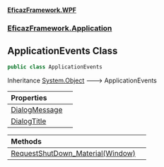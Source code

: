 #### [EficazFramework.WPF](EficazFrameworkWPF.md 'EficazFramework WPF')
### [EficazFramework.Application](EficazFrameworkWPF.md#EficazFramework.Application 'EficazFramework.Application')

## ApplicationEvents Class

```csharp
public class ApplicationEvents
```

Inheritance [System.Object](https://docs.microsoft.com/en-us/dotnet/api/System.Object 'System.Object') &#129106; ApplicationEvents

| Properties | |
| :--- | :--- |
| [DialogMessage](EficazFramework.Application/ApplicationEvents/DialogMessage.md 'EficazFramework.Application.ApplicationEvents.DialogMessage') | |
| [DialogTitle](EficazFramework.Application/ApplicationEvents/DialogTitle.md 'EficazFramework.Application.ApplicationEvents.DialogTitle') | |

| Methods | |
| :--- | :--- |
| [RequestShutDown_Material(Window)](EficazFramework.Application/ApplicationEvents/RequestShutDown_Material(Window).md 'EficazFramework.Application.ApplicationEvents.RequestShutDown_Material(System.Windows.Window)') | |
